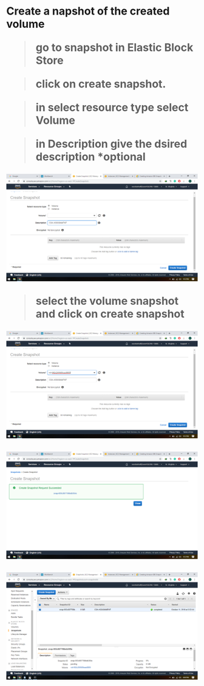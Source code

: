 <h1>Create a napshot of the created volume

>go to snapshot in Elastic Block  Store


>click on create snapshot.




>in select resource type select Volume



>in Description give the dsired description *optional


![kil](https://github.com/kilzol/Amazon-web-services/blob/master/images/snapshot-EBS/Screenshot%20(82).png)



>select the volume snapshot and click on create snapshot

![kil](https://github.com/kilzol/Amazon-web-services/blob/master/images/snapshot-EBS/Screenshot%20(83).png)


![kil](https://github.com/kilzol/Amazon-web-services/blob/master/images/snapshot-EBS/Screenshot%20(84).png)


![kil](https://github.com/kilzol/Amazon-web-services/blob/master/images/snapshot-EBS/Screenshot%20(85).png)
